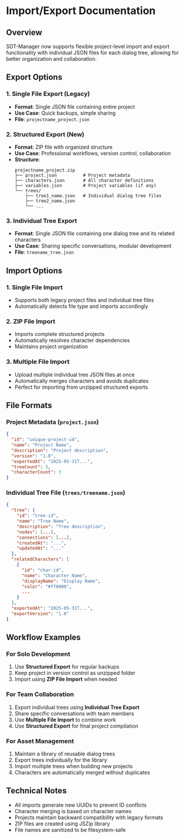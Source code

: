 # Import/Export Documentation

## Overview

SDT-Manager now supports flexible project-level import and export functionality with individual JSON files for each dialog tree, allowing for better organization and collaboration.

## Export Options

### 1. Single File Export (Legacy)
- **Format**: Single JSON file containing entire project
- **Use Case**: Quick backups, simple sharing
- **File**: `projectname_project.json`

### 2. Structured Export (New)
- **Format**: ZIP file with organized structure
- **Use Case**: Professional workflows, version control, collaboration
- **Structure**:
  ```
  projectname_project.zip
  ├── project.json          # Project metadata
  ├── characters.json       # All character definitions
  ├── variables.json        # Project variables (if any)
  └── trees/
      ├── tree1_name.json   # Individual dialog tree files
      ├── tree2_name.json
      └── ...
  ```

### 3. Individual Tree Export
- **Format**: Single JSON file containing one dialog tree and its related characters
- **Use Case**: Sharing specific conversations, modular development
- **File**: `treename_tree.json`

## Import Options

### 1. Single File Import
- Supports both legacy project files and individual tree files
- Automatically detects file type and imports accordingly

### 2. ZIP File Import
- Imports complete structured projects
- Automatically resolves character dependencies
- Maintains project organization

### 3. Multiple File Import
- Upload multiple individual tree JSON files at once
- Automatically merges characters and avoids duplicates
- Perfect for importing from unzipped structured exports

## File Formats

### Project Metadata (`project.json`)
```json
{
  "id": "unique-project-id",
  "name": "Project Name",
  "description": "Project description",
  "version": "1.0",
  "exportedAt": "2025-05-31T...",
  "treeCount": 5,
  "characterCount": 3
}
```

### Individual Tree File (`trees/treename.json`)
```json
{
  "tree": {
    "id": "tree-id",
    "name": "Tree Name",
    "description": "Tree description",
    "nodes": [...],
    "connections": [...],
    "createdAt": "...",
    "updatedAt": "..."
  },
  "relatedCharacters": [
    {
      "id": "char-id",
      "name": "Character Name",
      "displayName": "Display Name",
      "color": "#ff0000",
      ...
    }
  ],
  "exportedAt": "2025-05-31T...",
  "exportVersion": "1.0"
}
```

## Workflow Examples

### For Solo Development
1. Use **Structured Export** for regular backups
2. Keep project in version control as unzipped folder
3. Import using **ZIP File Import** when needed

### For Team Collaboration
1. Export individual trees using **Individual Tree Export**
2. Share specific conversations with team members
3. Use **Multiple File Import** to combine work
4. Use **Structured Export** for final project compilation

### For Asset Management
1. Maintain a library of reusable dialog trees
2. Export trees individually for the library
3. Import multiple trees when building new projects
4. Characters are automatically merged without duplicates

## Technical Notes

- All imports generate new UUIDs to prevent ID conflicts
- Character merging is based on character names
- Projects maintain backward compatibility with legacy formats
- ZIP files are created using JSZip library
- File names are sanitized to be filesystem-safe
